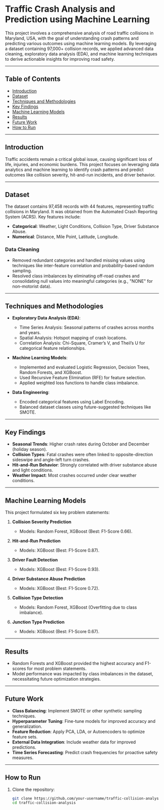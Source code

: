 # Traffic Crash Analysis and Prediction using Machine Learning

This project involves a comprehensive analysis of road traffic collisions in Maryland, USA, with the goal of understanding crash patterns and predicting various outcomes using machine learning models. By leveraging a dataset containing 97,000+ collision records, we applied advanced data cleaning, exploratory data analysis (EDA), and machine learning techniques to derive actionable insights for improving road safety.  

---

## Table of Contents  
- [Introduction](#introduction)  
- [Dataset](#dataset)  
- [Techniques and Methodologies](#techniques-and-methodologies)  
- [Key Findings](#key-findings)  
- [Machine Learning Models](#machine-learning-models)  
- [Results](#results)  
- [Future Work](#future-work)  
- [How to Run](#how-to-run)  

---

## Introduction  
Traffic accidents remain a critical global issue, causing significant loss of life, injuries, and economic burdens. This project focuses on leveraging data analytics and machine learning to identify crash patterns and predict outcomes like collision severity, hit-and-run incidents, and driver behavior.  

---

## Dataset  
The dataset contains 97,458 records with 44 features, representing traffic collisions in Maryland. It was obtained from the Automated Crash Reporting System (ACRS). Key features include:  
- **Categorical**: Weather, Light Conditions, Collision Type, Driver Substance Abuse.  
- **Numerical**: Distance, Mile Point, Latitude, Longitude.  

### Data Cleaning  
- Removed redundant categories and handled missing values using techniques like inter-feature correlation and probability-based random sampling.  
- Resolved class imbalances by eliminating off-road crashes and consolidating null values into meaningful categories (e.g., "NONE" for non-motorist data).  

---

## Techniques and Methodologies  
- **Exploratory Data Analysis (EDA)**:  
  - Time Series Analysis: Seasonal patterns of crashes across months and years.  
  - Spatial Analysis: Hotspot mapping of crash locations.  
  - Correlation Analysis: Chi-Square, Cramer’s V, and Theil’s U for categorical feature relationships.  

- **Machine Learning Models**:  
  - Implemented and evaluated Logistic Regression, Decision Trees, Random Forests, and XGBoost.  
  - Used Recursive Feature Elimination (RFE) for feature selection.  
  - Applied weighted loss functions to handle class imbalance.  

- **Data Engineering**:  
  - Encoded categorical features using Label Encoding.  
  - Balanced dataset classes using future-suggested techniques like SMOTE.  

---

## Key Findings  
- **Seasonal Trends**: Higher crash rates during October and December (holiday season).  
- **Collision Types**: Fatal crashes were often linked to opposite-direction sideswipe and angle-left turn crashes.  
- **Hit-and-Run Behavior**: Strongly correlated with driver substance abuse and light conditions.  
- **Weather Impact**: Most crashes occurred under clear weather conditions.  

---

## Machine Learning Models  
This project formulated six key problem statements:  

1. **Collision Severity Prediction**  
   - Models: Random Forest, XGBoost (Best: F1-Score 0.66).  

2. **Hit-and-Run Prediction**  
   - Models: XGBoost (Best: F1-Score 0.87).  

3. **Driver Fault Detection**  
   - Models: XGBoost (Best: F1-Score 0.93).  

4. **Driver Substance Abuse Prediction**  
   - Models: XGBoost (Best: F1-Score 0.72).  

5. **Collision Type Detection**  
   - Models: Random Forest, XGBoost (Overfitting due to class imbalance).  

6. **Junction Type Prediction**  
   - Models: XGBoost (Best: F1-Score 0.67).  

---

## Results  
- Random Forests and XGBoost provided the highest accuracy and F1-scores for most problem statements.  
- Model performance was impacted by class imbalances in the dataset, necessitating future optimization strategies.  

---

## Future Work  
- **Class Balancing**: Implement SMOTE or other synthetic sampling techniques.  
- **Hyperparameter Tuning**: Fine-tune models for improved accuracy and generalization.  
- **Feature Reduction**: Apply PCA, LDA, or Autoencoders to optimize feature sets.  
- **External Data Integration**: Include weather data for improved predictions.  
- **Time Series Forecasting**: Predict crash frequencies for proactive safety measures.  

---

## How to Run  
1. Clone the repository:  
   ```bash
   git clone https://github.com/your-username/traffic-collision-analysis.git
   cd traffic-collision-analysis 
